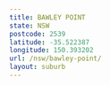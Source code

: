 ```yaml
---
title: BAWLEY POINT
state: NSW
postcode: 2539
latitude: -35.522387
longitude: 150.393202
url: /nsw/bawley-point/
layout: suburb
---
```

